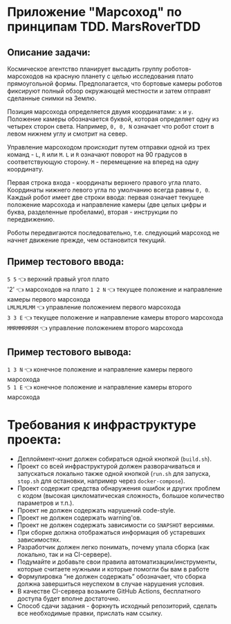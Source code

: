 # Приложение "Марсоход" по принципам TDD. MarsRoverTDD

## Описание задачи:

Космическое агентство планирует высадить группу роботов-марсоходов на красную планету с целью исследования плато прямоугольной формы. Предполагается, что бортовые камеры роботов фиксируют полный обзор окружающей местности и затем отправят сделанные снимки на Землю.

Позиция марсохода определяется двумя координатами: `x` и `y`. Положение камеры обозначается буквой, которая определяет одну из четырех сторон света. Например, `0, 0, N` означает что робот стоит в левом нижнем углу и смотрит на север.

Управление марсоходом происходит путем отправки одной из трех команд - `L`, `R` или `M`. `L` и `R` означают поворот на 90 градусов в соответствующую сторону. `M` - перемещение на вперед на одну координату.

Первая строка входа - координаты верхнего правого угла плато. Координаты нижнего левого угла по умолчанию всегда равны `0, 0`. Каждый робот имеет две строки ввода: первая означает текущее положение марсохода и направление камеры (две целых цифры и буква, разделенные пробелами), вторая - инструкции по передвижению.

Роботы передвигаются последовательно, т.е. следующий марсоход не начнет движение прежде, чем остановится текущий.

## Пример тестового ввода:

`5 5` 👈 верхний правый угол плато  
'2' 👈 марсоходов на плато
`1 2 N` 👈 текущее положение и направление камеры первого марсохода  
`LMLMLMLMM` 👈 управление положением первого марсохода  
`3 3 E` 👈 текущее положение и направление камеры второго марсохода  
`MMRMMRMRRM` 👈 управление положением второго марсохода

## Пример тестового вывода:

`1 3 N` 👈 конечное положение и направление камеры первого марсохода  
`5 1 E` 👈 конечное положение и направление камеры второго марсохода

# Требования к инфраструктуре проекта:

- Деплоймент-юнит должен собираться одной кнопкой (`build.sh`).
- Проект со всей инфраструктурой должен разворачиваться и запускаться локально также одной кнопкой (`run.sh` для запуска, `stop.sh` для остановки, например через `docker-compose`).
- Проект содержит средства обнаружения ошибок и других проблем с кодом (высокая цикломатическая сложность, большое количество параметров и т.п.).
- Проект не должен содержать нарушений code-style.
- Проект не должен содержать warning'ов.
- Проект не должен содержать зависимости со `SNAPSHOT` версиями.
- При сборке должна отображаться информация об устаревших зависимостях.
- Разработчик должен легко понимать, почему упала сборка (как локально, так и на CI-сервере).
- Подумайте и добавьте свои правила автоматизации/инструменты, которые считаете нужными и которые помогли бы вам в работе
- Формулировка “не должен содержать” обозначает, что сборка должна завершиться неуспехом в случае нарушения условия.
- В качестве СI-сервера возьмите GitHub Actions, бесплатного доступа будет вполне достаточно.
- Способ сдачи задания - форкнуть исходный репозиторий, сделать все необходимые правки, прислать нам ссылку.
